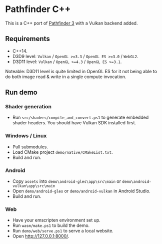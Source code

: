 # Pathfinder C++

This is a C++ port of [Pathfinder 3](https://github.com/servo/pathfinder) with a Vulkan backend added.

## Requirements

* C++14.
* D3D9 level: `Vulkan` / `OpenGL >=3.3` / `OpenGL ES >=3.0` / `WebGL2`.
* D3D11 level: `Vulkan` / `OpenGL >=4.3` / `OpenGL ES >=3.1`.

Noteable: D3D11 level is quite limited in OpenGL ES for it not being able to do both image read & write in a single compute
invocation.

## Run demo

### Shader generation

* Run `src/shaders/compile_and_convert.ps1` to generate embedded shader headers. You should have Vulkan SDK installed
  first.

### Windows / Linux

* Pull submodules.
* Load CMake project `demo/native/CMakeList.txt`.
* Build and run.

### Android

* Copy `assets` into `demo\android-gles\app\src\main` or `demo\android-vulkan\app\src\main`
* Open `demo/android-gles` or `demo/android-vulkan` in Android Studio.
* Build and run.

### Web

* Have your emscripten environment set up.
* Run `wasm/make.ps1` to build the demo.
* Run `demo/web/serve.ps1` to serve a local website.
* Open http://127.0.0.1:8000/.
